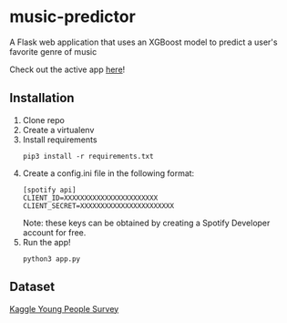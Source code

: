 # music-predictor

A Flask web application that uses an XGBoost model to predict a user's favorite genre of music

Check out the active app [here](http://34.86.82.218/)!

## Installation

1) Clone repo 
2) Create a virtualenv 
3) Install requirements
    ```text
    pip3 install -r requirements.txt
    ```
4) Create a config.ini file in the following format:
    ```text
    [spotify api]
    CLIENT_ID=XXXXXXXXXXXXXXXXXXXXXXX
    CLIENT_SECRET=XXXXXXXXXXXXXXXXXXXXXXX
    ```
    Note: these keys can be obtained by creating a Spotify Developer account for free.
5) Run the app!
    ```text
    python3 app.py
    ```

## Dataset
[Kaggle Young People Survey](https://www.kaggle.com/miroslavsabo/young-people-survey)
